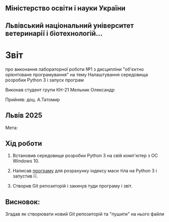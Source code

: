 ## Міністерство освіти і науки України

## Львівський національний університет ветеринарії і біотехнологій...

# Звіт
про виконання лабораторної роботи №1 з дисципліни "об'єктно орієнтоване програмування" на тему Налаштування середовища розробки Python 3 і запуск програм

Виконав студент групи КН-21
Мельник Олександр

Прийняв: доц. А.Татомир

## Львів 2025

Мета:

## Хід роботи

1. Встановив середовище розробки Python 3 на свій комп'ютер з OC Windows 10.

2. Написав [програму](/lab-2.py) для розрахунку індексу маси тіла на Python 3 і запустив її.

3. Створив Git репозиторій і закинув туди програму і звіт.

## Висновок:
Згадав як створювати новий Git репозиторій та "пушити" на нього файли